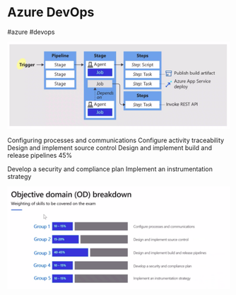 # Azure DevOps
#azure #devops



![Pasted image 20221210223636](Attachments/Pasted%20image%2020221210223636.png)

Configuring processes and communications
	Configure activity traceability 
Design and implement source control
Design and implement build and release pipelines 45%

	
Develop a security and compliance plan
Implement an instrumentation strategy

![Pasted image 20221210213337](Attachments/Pasted%20image%2020221210213337.png)